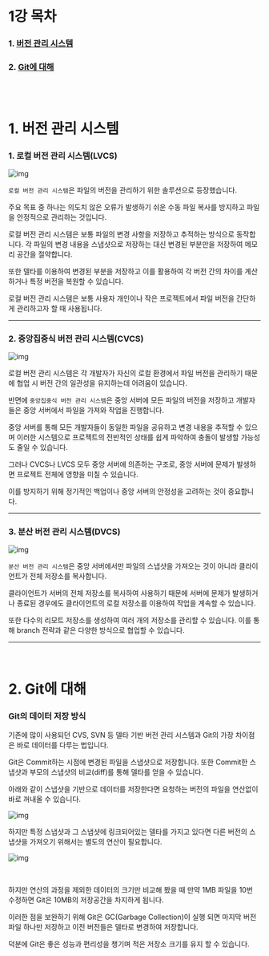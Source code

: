 <h1>1강 목차</h1>

### 1. [버전 관리 시스템](#1-버전-관리-시스템-1)
### 2. [Git에 대해](#2-Git에-대해-1)


<br><br>

<h1>1. 버전 관리 시스템</h1>

### 1. 로컬 버전 관리 시스템(LVCS)
![img](https://git-scm.com/book/en/v2/images/local.png)

```로컬 버전 관리 시스템```은 파일의 버전을 관리하기 위한 솔루션으로 등장했습니다.

주요 목표 중 하나는 의도치 않은 오류가 발생하기 쉬운 수동 파일 복사를 방지하고 파일을 안정적으로 관리하는 것입니다.

로컬 버전 관리 시스템은 보통 파일의 변경 사항을 저장하고 추적하는 방식으로 동작합니다. 각 파일의 변경 내용을 스냅샷으로 저장하는 대신 변경된 부분만을 저장하여 메모리 공간을 절약합니다.

또한 델타를 이용하여 변경된 부분을 저장하고 이를 활용하여 각 버전 간의 차이를 계산하거나 특정 버전을 복원할 수 있습니다.

로컬 버전 관리 시스템은 보통 사용자 개인이나 작은 프로젝트에서 파일 버전을 간단하게 관리하고자 할 때 사용됩니다.

---

### 2. 중앙집중식 버전 관리 시스템(CVCS)
![img](https://git-scm.com/book/en/v2/images/centralized.png)

로컬 버전 관리 시스템은 각 개발자가 자신의 로컬 환경에서 파일 버전을 관리하기 때문에 협업 시 버전 간의 일관성을 유지하는데 어려움이 있습니다.

반면에 ```중앙집중식 버전 관리 시스템```은 중앙 서버에 모든 파일의 버전을 저장하고 개발자들은 중앙 서버에서 파일을 가져와 작업을 진행합니다.

중앙 서버를 통해 모든 개발자들이 동일한 파일을 공유하고 변경 내용을 추적할 수 있으며 이러한 시스템으로 프로젝트의 전반적인 상태를 쉽게 파악하여 충돌이 발생할 가능성도 줄일 수 있습니다.

그러나 CVCS나 LVCS 모두 중앙 서버에 의존하는 구조로, 중앙 서버에 문제가 발생하면 프로젝트 전체에 영향을 미칠 수 있습니다.

이를 방지하기 위해 정기적인 백업이나 중앙 서버의 안정성을 고려하는 것이 중요합니다. 

---

### 3. 분산 버전 관리 시스템(DVCS)
![img](https://git-scm.com/book/en/v2/images/distributed.png)

```분산 버전 관리 시스템```은 중앙 서버에서만 파일의 스냅샷을 가져오는 것이 아니라 클라이언트가 전체 저장소를 복사합니다. 

클라이언트가 서버의 전체 저장소를 복사하여 사용하기 때문에 서버에 문제가 발생하거나 종료된 경우에도 클라이언트의 로컬 저장소를 이용하여 작업을 계속할 수 있습니다. 

또한 다수의 리모트 저장소를 생성하여 여러 개의 저장소를 관리할 수 있습니다. 이를 통해 branch 전략과 같은 다양한 방식으로 협업할 수 있습니다. 

---
<br>

<h1>2. Git에 대해</h1>

### Git의 데이터 저장 방식

기존에 많이 사용되던 CVS, SVN 등 델타 기반 버전 관리 시스템과 Git의 가장 차이점은 바로 데이터를 다루는 법입니다.

Git은 Commit하는 시점에 변경된 파일을 스냅샷으로 저장합니다. 또한 Commit한 스냅샷과 부모의 스냅샷의 비교(diff)를 통해 델타를 얻을 수 있습니다.

아래와 같이 스냅샷을 기반으로 데이터를 저장한다면 요청하는 버전의 파일을 연산없이 바로 꺼내올 수 있습니다.

![img](https://www.juicylog.com/_next/image?url=https%3A%2F%2Fwww.notion.so%2Fimage%2Fhttps%253A%252F%252Fs3-us-west-2.amazonaws.com%252Fsecure.notion-static.com%252F2a733f9f-3222-4926-8187-7ebb2f99f225%252FUntitled.png%3Ftable%3Dblock%26id%3Dbb0f4874-2ed5-40f3-aee3-72306169acfa%26cache%3Dv2&w=1080&q=75)

하지만 특정 스냅샷과 그 스냅샷에 링크되어있는 델타를 가지고 있다면 다른 버전의 스냅샷을 가져오기 위해서는 별도의 연산이 필요합니다.

![img](https://www.juicylog.com/_next/image?url=https%3A%2F%2Fwww.notion.so%2Fimage%2Fhttps%253A%252F%252Fs3-us-west-2.amazonaws.com%252Fsecure.notion-static.com%252Fd7f74c9b-3051-4ac3-a989-aced0b5f2992%252FUntitled.png%3Ftable%3Dblock%26id%3D46e378a9-4bf1-40f9-acd8-571b27efbd04%26cache%3Dv2&w=1920&q=75)

<br>

하지만 연산의 과정을 제외한 데이터의 크기만 비교해 봤을 때 만약 1MB 파일을 10번 수정하면 Git은 10MB의 저장공간을 차지하게 됩니다.

이러한 점을 보완하기 위해 Git은 GC(Garbage Collection)이 실행 되면 마지막 버전 파일 하나만 저장하고 이전 버전들은 델타로 변경하여 저장합니다.

덕분에 Git은 좋은 성능과 편리성을 챙기며 적은 저장소 크기를 유지 할 수 있습니다.
